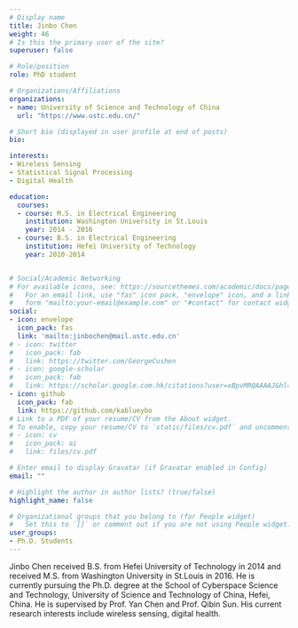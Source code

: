```yaml
---
# Display name
title: Jinbo Chen
weight: 46
# Is this the primary user of the site?
superuser: false

# Role/position
role: PhD student

# Organizations/Affiliations
organizations:
- name: University of Science and Technology of China
  url: "https://www.ustc.edu.cn/"

# Short bio (displayed in user profile at end of posts)
bio: 

interests:
- Wireless Sensing
- Statistical Signal Processing
- Digital Health

education:
  courses:
  - course: M.S. in Electrical Engineering
    institution: Washington University in St.Louis
    year: 2014 - 2016
  - course: B.S. in Electrical Engineering
    institution: Hefei University of Technology
    year: 2010-2014


# Social/Academic Networking
# For available icons, see: https://sourcethemes.com/academic/docs/page-builder/#icons
#   For an email link, use "fas" icon pack, "envelope" icon, and a link in the
#   form "mailto:your-email@example.com" or "#contact" for contact widget.
social:
- icon: envelope
  icon_pack: fas
  link: 'mailto:jinbochen@mail.ustc.edu.cn'
# - icon: twitter
#   icon_pack: fab
#   link: https://twitter.com/GeorgeCushen
# - icon: google-scholar
#   icon_pack: fab
#   link: https://scholar.google.com.hk/citations?user=xBpvMRQAAAAJ&hl=en
- icon: github
  icon_pack: fab
  link: https://github.com/kablueybo
# Link to a PDF of your resume/CV from the About widget.
# To enable, copy your resume/CV to `static/files/cv.pdf` and uncomment the lines below.
# - icon: cv
#   icon_pack: ai
#   link: files/cv.pdf

# Enter email to display Gravatar (if Gravatar enabled in Config)
email: ""

# Highlight the author in author lists? (true/false)
highlight_name: false

# Organizational groups that you belong to (for People widget)
#   Set this to `[]` or comment out if you are not using People widget.
user_groups:
- Ph.D. Students
---
```


Jinbo Chen received B.S. from Hefei University of Technology in 2014 and received M.S. from Washington University in St.Louis in 2016. He is currently pursuing the Ph.D. degree at the School of Cyberspace Science and Technology, University of Science and Technology of China, Hefei, China. He is supervised by Prof. Yan Chen and Prof. Qibin Sun. His current research interests include wireless sensing, digital health.